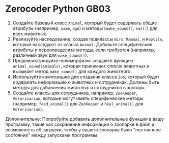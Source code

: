 # Zerocoder Python GB03

1. Создайте базовый класс `Animal`, который будет содержать общие атрибуты (например, `name`, `age`) и методы (`make_sound()`, `eat()`) для всех животных.
2. Реализуйте наследование, создав подклассы `Bird`, `Mammal`, и `Reptile`, которые наследуют от класса `Animal`.
   Добавьте специфические атрибуты и переопределите методы, если требуется (например, различный звук для `make_sound()`).
4. Продемонстрируйте полиморфизм: создайте функцию `animal_sound(animals)`, которая принимает список животных и вызывает метод `make_sound()` для каждого животного.
5. Используйте композицию для создания класса `Zoo`, который будет содержать информацию о животных и сотрудниках. Должны быть методы для добавления животных и сотрудников в зоопарк.
6. Создайте классы для сотрудников, например, `ZooKeeper`, `Veterinarian`, которые могут иметь специфические методы (например, `feed_animal()` для `ZooKeeper` и `heal_animal()` для `Veterinarian`).

Дополнительно:
Попробуйте добавить дополнительные функции в вашу программу, такие как сохранение информации о зоопарке в файл и возможность её загрузки, 
чтобы у вашего зоопарка было "постоянное состояние" между запусками программы.
